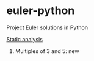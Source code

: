 euler-python
============

Project Euler solutions in Python

[Static analysis](https://codeq.io/github/whittle/euler-python/master)

1. Multiples of 3 and 5: new
